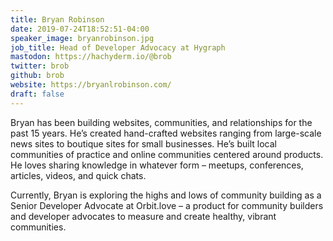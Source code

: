 ```yaml
---
title: Bryan Robinson
date: 2019-07-24T18:52:51-04:00
speaker_image: bryanrobinson.jpg
job_title: Head of Developer Advocacy at Hygraph
mastodon: https://hachyderm.io/@brob
twitter: brob
github: brob
website: https://bryanlrobinson.com/
draft: false
---
```


Bryan has been building websites, communities, and relationships for the past 15 years. He’s created hand-crafted websites ranging from large-scale news sites to boutique sites for small businesses. He’s built local communities of practice and online communities centered around products. He loves sharing knowledge in whatever form – meetups, conferences, articles, videos, and quick chats.

Currently, Bryan is exploring the highs and lows of community building as a Senior Developer Advocate at Orbit.love – a product for community builders and developer advocates to measure and create healthy, vibrant communities.
